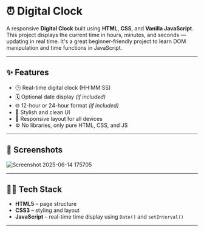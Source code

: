 # ⏰ Digital Clock

A responsive **Digital Clock** built using **HTML**, **CSS**, and **Vanilla JavaScript**. This project displays the current time in hours, minutes, and seconds — updating in real time. It's a great beginner-friendly project to learn DOM manipulation and time functions in JavaScript.

---

## ✨ Features

- 🕒 Real-time digital clock (HH:MM:SS)
- 🗓️ Optional date display *(if included)*
- 🌐 12-hour or 24-hour format *(if included)*
- 🎨 Stylish and clean UI
- 📱 Responsive layout for all devices
- ⚙️ No libraries, only pure HTML, CSS, and JS

---

## 📸 Screenshots

![Screenshot 2025-06-14 175705](https://github.com/user-attachments/assets/e0a783d8-1074-47e7-9506-284f926424fc)

---

## 🧑‍💻 Tech Stack

- **HTML5** – page structure  
- **CSS3** – styling and layout  
- **JavaScript** – real-time time display using `Date()` and `setInterval()`

---



